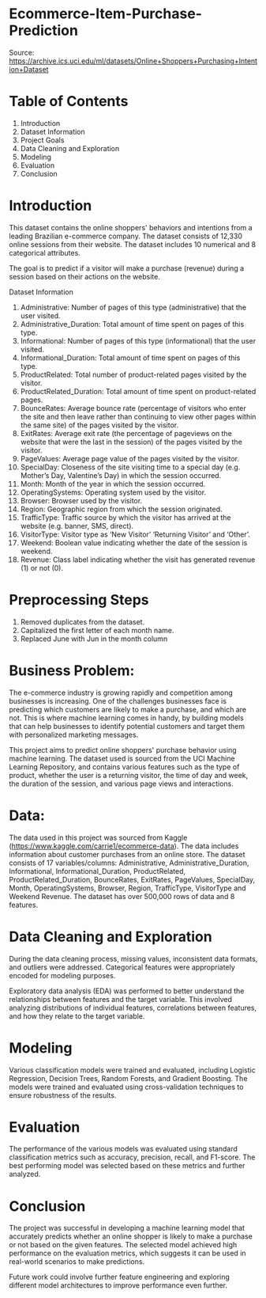# Ecommerce-Item-Purchase-Prediction

Source: https://archive.ics.uci.edu/ml/datasets/Online+Shoppers+Purchasing+Intention+Dataset

# Table of Contents
  1. Introduction
  2. Dataset Information
  3. Project Goals
  4. Data Cleaning and Exploration
  5. Modeling
  6. Evaluation
  7. Conclusion

# Introduction
This dataset contains the online shoppers' behaviors and intentions from a leading Brazilian e-commerce company. The dataset consists of 12,330 online sessions from their website. The dataset includes 10 numerical and 8 categorical attributes.

The goal is to predict if a visitor will make a purchase (revenue) during a session based on their actions on the website.

Dataset Information
1. Administrative: Number of pages of this type (administrative) that the user visited.
2. Administrative_Duration: Total amount of time spent on pages of this type.
3. Informational: Number of pages of this type (informational) that the user visited.
4. Informational_Duration: Total amount of time spent on pages of this type.
5. ProductRelated: Total number of product-related pages visited by the visitor.
6. ProductRelated_Duration: Total amount of time spent on product-related pages.
7. BounceRates: Average bounce rate (percentage of visitors who enter the site and then leave rather than continuing to view other pages within the same site) of the pages visited by the visitor.
8. ExitRates: Average exit rate (the percentage of pageviews on the website that were the last in the session) of the pages visited by the visitor.
9. PageValues: Average page value of the pages visited by the visitor.
10. SpecialDay: Closeness of the site visiting time to a special day (e.g. Mother’s Day, Valentine’s Day) in which the session occurred.
11. Month: Month of the year in which the session occurred.
12. OperatingSystems: Operating system used by the visitor.
13. Browser: Browser used by the visitor.
14. Region: Geographic region from which the session originated.
15. TrafficType: Traffic source by which the visitor has arrived at the website (e.g. banner, SMS, direct).
16. VisitorType: Visitor type as ‘New Visitor’ ‘Returning Visitor’ and ‘Other’.
17. Weekend: Boolean value indicating whether the date of the session is weekend.
18. Revenue: Class label indicating whether the visit has generated revenue (1) or not (0).

# Preprocessing Steps
1. Removed duplicates from the dataset.
2. Capitalized the first letter of each month name.
3. Replaced June with Jun in the month column

# Business Problem:

The e-commerce industry is growing rapidly and competition among businesses is increasing. One of the challenges businesses face is predicting which customers are likely to make a purchase, and which are not. This is where machine learning comes in handy, by building models that can help businesses to identify potential customers and target them with personalized marketing messages.

This project aims to predict online shoppers' purchase behavior using machine learning. The dataset used is sourced from the UCI Machine Learning Repository, and contains various features such as the type of product, whether the user is a returning visitor, the time of day and week, the duration of the session, and various page views and interactions.


# Data:

The data used in this project was sourced from Kaggle (https://www.kaggle.com/carrie1/ecommerce-data). The data includes information about customer purchases from an online store. The dataset consists of 17 variables/columns: Administrative,	Administrative_Duration,	Informational,	Informational_Duration,	ProductRelated, ProductRelated_Duration,	BounceRates,	ExitRates,	PageValues,	SpecialDay,	Month,	OperatingSystems,	Browser,	Region,	TrafficType,	VisitorType and	Weekend	Revenue. The dataset has over 500,000 rows of data and 8 features.


# Data Cleaning and Exploration

During the data cleaning process, missing values, inconsistent data formats, and outliers were addressed. Categorical features were appropriately encoded for modeling purposes.

Exploratory data analysis (EDA) was performed to better understand the relationships between features and the target variable. This involved analyzing distributions of individual features, correlations between features, and how they relate to the target variable.

# Modeling

Various classification models were trained and evaluated, including Logistic Regression, Decision Trees, Random Forests, and Gradient Boosting. The models were trained and evaluated using cross-validation techniques to ensure robustness of the results.

# Evaluation

The performance of the various models was evaluated using standard classification metrics such as accuracy, precision, recall, and F1-score. The best performing model was selected based on these metrics and further analyzed.

# Conclusion

The project was successful in developing a machine learning model that accurately predicts whether an online shopper is likely to make a purchase or not based on the given features. The selected model achieved high performance on the evaluation metrics, which suggests it can be used in real-world scenarios to make predictions.

Future work could involve further feature engineering and exploring different model architectures to improve performance even further.
